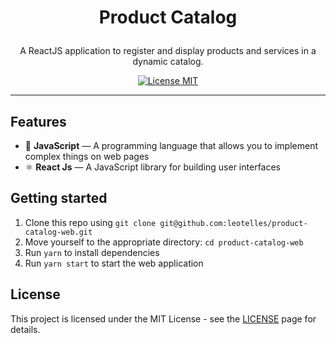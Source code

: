 <h1 align="center">

Product Catalog

</h1>

<p align="center">A ReactJS application to register and display products and services in a dynamic catalog.</p>

<p align="center">
  <a href="https://opensource.org/licenses/MIT">
    <img src="https://img.shields.io/badge/License-MIT-blue.svg" alt="License MIT">
  </a>
</p>

<hr />

## Features

- 📄 **JavaScript** — A programming language that allows you to implement complex things on web pages
- ⚛️ **React Js** — A JavaScript library for building user interfaces

## Getting started

1. Clone this repo using `git clone git@github.com:leotelles/product-catalog-web.git`
2. Move yourself to the appropriate directory: `cd product-catalog-web`<br />
3. Run `yarn` to install dependencies<br />
4. Run `yarn start` to start the web application

## License

This project is licensed under the MIT License - see the [LICENSE](https://opensource.org/licenses/MIT) page for details.
